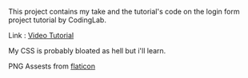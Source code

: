 This project contains my take and the tutorial's code on the login form project tutorial by CodingLab.

Link : [Video Tutorial](https://www.youtube.com/watch?v=9XKRNfPrNpM&list=PLImJ3umGjxdD3ov2lwg0SM5rxz5v9FjOf&index=5)

My CSS is probably bloated as hell but i'll learn.

PNG Assests from [flaticon](https://www.flaticon.com/)
